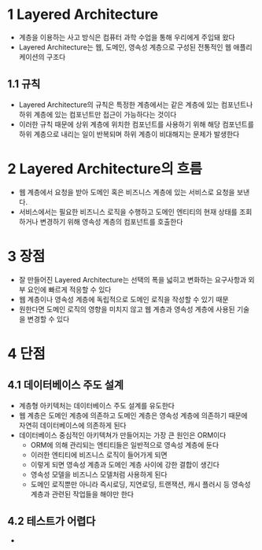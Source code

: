 # 1 Layered Architecture

* 계층을 이용하는 사고 방식은 컴퓨터 과학 수업을 통해 우리에게 주입돼 왔다
* Layered Architecture는 웹, 도메인, 영속성 계층으로 구성된 전통적인 웹 애플리케이션의 구조다



## 1.1 규칙

* Layered Architecture의 규칙은 특정한 계층에서는 같은 계층에 있는 컴포넌트나 하위 계층에 있는 컴포넌트만 접근이 가능하다는 것이다
* 이러한 규칙 때문에 상위 계층에 위치한 컴포넌트를 사용하기 위해 해당 컴포넌트를 하위 계층으로 내리는 일이 반복되며 하위 계층이 비대해지는 문제가 발생한다



# 2 Layered Architecture의 흐름

* 웹 계층에서 요청을 받아 도메인 혹은 비즈니스 계층에 있는 서비스로 요청을 보낸다.
* 서비스에서는 필요한 비즈니스 로직을 수행하고 도메인 엔티티의 현재 상태를 조회하거나 변경하기 위해 영속성 계층의 컴포넌트를 호출한다



# 3 장점

* 잘 만들어진 Layered Architecture는 선택의 폭을 넓히고 변화하는 요구사항과 외부 요인에 빠르게 적응할 수 있다
* 웹 계층이나 영속성 계층에 독립적으로 도메인 로직을 작성할 수 있기 때문
* 원한다면 도메인 로직의 영향을 미치지 않고 웹 계층과 영속성 계층에 사용된 기술을 변경할 수 있다



# 4 단점



## 4.1 데이터베이스 주도 설계

* 계층형 아키텍처는 데이터베이스 주도 설계를 유도한다
* 웹 계층은 도메인 계층에 의존하고 도메인 계층은 영속성 계층에 의존하기 때문에 자연히 데이터베이스에 의존하게 된다
* 데이터베이스 중심적인 아키텍쳐가 만들어지는 가장 큰 원인은 ORM이다
  * ORM에 의해 관리되는 엔티티들은 일반적으로 영속성 계층에 둔다
  * 이러한 엔티티에 비즈니스 로직이 들어가게 되면 
  * 이렇게 되면 영속성 계층과 도메인 계층 사이에 강한 결합이 생긴다
  * 영속성 모델을 비즈니스 모델처럼 사용하게 된다
  * 도메인 로직뿐만 아니라 즉시로딩, 지연로딩, 트랜잭션, 캐시 플러시 등 영속성 계층과 관련된 작업들을 해야만 한다



## 4.2 테스트가 어렵다

* 